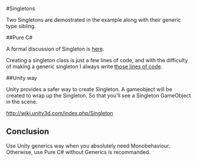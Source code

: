 #Singletons

Two Singletons are demostrated in the example along with their generic type sibling.

##Pure C# 


A formal discussion of Singleton is [here](https://msdn.microsoft.com/en-us/library/ff650316.aspx).

Creating a singleton class is just a few lines of code, and with the difficulty of making a generic singleton I always write [those lines of code](http://stackoverflow.com/questions/380755/a-generic-singleton). 

##Unity way

Unity provides a safer way to create Singleton. A gameobject will be created to wrap up the Singleton. So that you'll see a Singleton GameObject in the scene.

http://wiki.unity3d.com/index.php/Singleton

## Conclusion

Use Unity generics way when you absolutely need Monobehaviour. Otherwise, use Pure C# without Generics is recommanded.